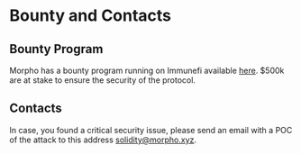 # Bounty and Contacts

## Bounty Program

Morpho has a bounty program running on Immunefi available [here](https://immunefi.com/bounty/morpho/). $500k are at stake to ensure the security of the protocol.

## Contacts

In case, you found a critical security issue, please send an email with a POC of the attack to this address [solidity@morpho.xyz](mailto:solidity@morpho.xyz).